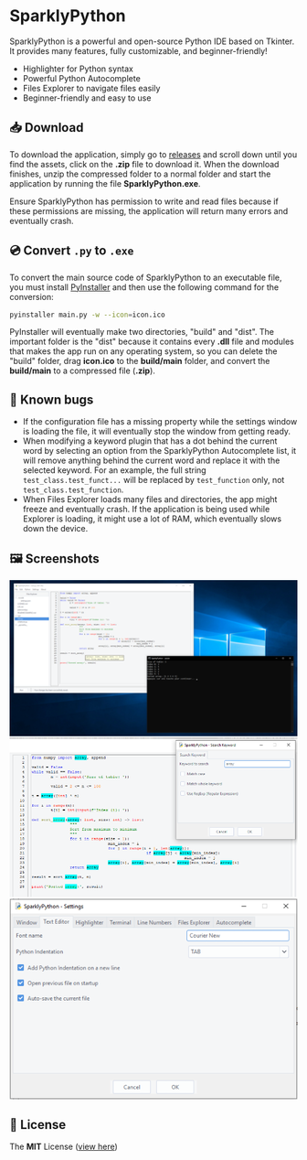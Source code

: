 # SparklyPython
SparklyPython is a powerful and open-source Python IDE based on Tkinter. It provides many features, fully customizable, and beginner-friendly!

- Highlighter for Python syntax
- Powerful Python Autocomplete
- Files Explorer to navigate files easily
- Beginner-friendly and easy to use

## 📥 Download

To download the application, simply go to [releases](https://github.com/TFAGaming/SparklyPython/releases/latest) and scroll down until you find the assets, click on the **.zip** file to download it. When the download finishes, unzip the compressed folder to a normal folder and start the application by running the file **SparklyPython.exe**.

Ensure SparklyPython has permission to write and read files because if these permissions are missing, the application will return many errors and eventually crash.

## 💿 Convert `.py` to `.exe`

To convert the main source code of SparklyPython to an executable file, you must install [PyInstaller](https://pyinstaller.org/en/stable/) and then use the following command for the conversion:

```sh
pyinstaller main.py -w --icon=icon.ico
```

PyInstaller will eventually make two directories, "build" and "dist". The important folder is the "dist" because it contains every **.dll** file and modules that makes the app run on any operating system, so you can delete the "build" folder, drag **icon.ico** to the **build/main** folder, and convert the **build/main** to a compressed file (**.zip**).

## 🐛 Known bugs
- If the configuration file has a missing property while the settings window is loading the file, it will eventually stop the window from getting ready.
- When modifying a keyword plugin that has a dot behind the current word by selecting an option from the SparklyPython Autocomplete list, it will remove anything behind the current word and replace it with the selected keyword. For an example, the full string `test_class.test_funct...` will be replaced by `test_function` only, not `test_class.test_function`.
- When Files Explorer loads many files and directories, the app might freeze and eventually crash. If the application is being used while Explorer is loading, it might use a lot of RAM, which eventually slows down the device.

## 🖼️ Screenshots
<img src="./screenshots/screenshot-1.png">
<img src="./screenshots/screenshot-2.png">
<img src="./screenshots/screenshot-3.png">

## 📄 License
The **MIT** License ([view here](./LICENSE))